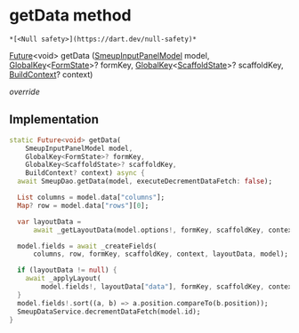 


# getData method




    *[<Null safety>](https://dart.dev/null-safety)*




[Future](https://api.flutter.dev/flutter/dart-async/Future-class.html)&lt;void> getData
([SmeupInputPanelModel](../../smeup_models_widgets_smeup_input_panel_model/SmeupInputPanelModel-class.md) model, [GlobalKey](https://api.flutter.dev/flutter/widgets/GlobalKey-class.html)&lt;[FormState](https://api.flutter.dev/flutter/widgets/FormState-class.html)>? formKey, [GlobalKey](https://api.flutter.dev/flutter/widgets/GlobalKey-class.html)&lt;[ScaffoldState](https://api.flutter.dev/flutter/material/ScaffoldState-class.html)>? scaffoldKey, [BuildContext](https://api.flutter.dev/flutter/widgets/BuildContext-class.html)? context)

_override_






## Implementation

```dart
static Future<void> getData(
    SmeupInputPanelModel model,
    GlobalKey<FormState>? formKey,
    GlobalKey<ScaffoldState>? scaffoldKey,
    BuildContext? context) async {
  await SmeupDao.getData(model, executeDecrementDataFetch: false);

  List columns = model.data["columns"];
  Map? row = model.data["rows"][0];

  var layoutData =
      await _getLayoutData(model.options!, formKey, scaffoldKey, context);

  model.fields = await _createFields(
      columns, row, formKey, scaffoldKey, context, layoutData, model);

  if (layoutData != null) {
    await _applyLayout(
        model.fields!, layoutData["data"], formKey, scaffoldKey, context);
  }
  model.fields!.sort((a, b) => a.position.compareTo(b.position));
  SmeupDataService.decrementDataFetch(model.id);
}
```







